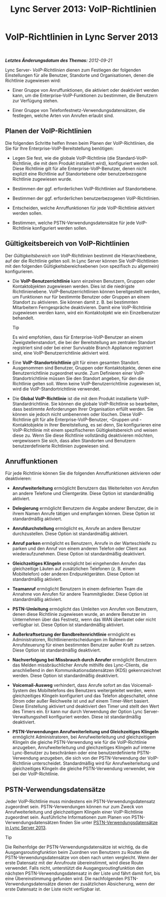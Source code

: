 ﻿---
title: 'Lync Server 2013: VoIP-Richtlinien'
TOCTitle: VoIP-Richtlinien
ms:assetid: b7433c62-9d8c-48af-89a0-19f0d34806ec
ms:mtpsurl: https://technet.microsoft.com/de-de/library/Gg412891(v=OCS.15)
ms:contentKeyID: 49295175
ms.date: 05/19/2016
mtps_version: v=OCS.15
ms.translationtype: HT
---

# VoIP-Richtlinien in Lync Server 2013

 

_**Letztes Änderungsdatum des Themas:** 2012-09-21_

Lync Server- *VoIP-Richtlinien* dienen zum Festlegen der folgenden Einstellungen für alle Benutzer, Standorte und Organisationen, denen die Richtlinie zugewiesen wird:

  - Einer Gruppe von Anruffunktionen, die aktiviert oder deaktiviert werden kann, um die Enterprise-VoIP-Funktionen zu bestimmen, die Benutzern zur Verfügung stehen.

  - Einer Gruppe von Telefonfestnetz-Verwendungsdatensätzen, die festlegen, welche Arten von Anrufen erlaubt sind.

## Planen der VoIP-Richtlinien

Die folgenden Schritte helfen Ihnen beim Planen der VoIP-Richtlinien, die Sie für Ihre Enterprise-VoIP-Bereitstellung benötigen:

  - Legen Sie fest, wie die globale VoIP-Richtlinie (die Standard-VoIP-Richtlinie, die mit dem Produkt installiert wird), konfiguriert werden soll. Diese Richtlinie gilt für alle Enterprise-VoIP-Benutzer, denen nicht explizit eine Richtlinie auf Standortebene oder benutzerbezogene Richtlinie zugewiesen wurde.

  - Bestimmen der ggf. erforderlichen VoIP-Richtlinien auf Standortebene.

  - Bestimmen der ggf. erforderlichen benutzerbezogenen VoIP-Richtlinien.

  - Entscheiden, welche Anruffunktionen für jede VoIP-Richtlinie aktiviert werden sollen.

  - Bestimmen, welche PSTN-Verwendungsdatensätze für jede VoIP-Richtlinie konfiguriert werden sollen.

## Gültigkeitsbereich von VoIP-Richtlinien

Der *Gültigkeitsbereich von VoIP-Richtlinien* bestimmt die Hierarchieebene, auf der die Richtlinie gelten soll. In Lync Server können Sie VoIP-Richtlinien mit den folgenden Gültigkeitsbereichsebenen (von spezifisch zu allgemein) konfigurieren.

  - Die **VoIP-Benutzerrichtlinie** kann einzelnen Benutzern, Gruppen oder Kontaktobjekten zugewiesen werden. Dies ist die niedrigste Richtlinienebene. VoIP-Benutzerrichtlinien können bereitgestellt werden, um Funktionen nur für bestimmte Benutzer oder Gruppen an einem Standort zu aktivieren. Sie können damit z. B. bei bestimmten Mitarbeitern Ferngespräche deaktivieren. Damit eine VoIP-Richtlinie zugewiesen werden kann, wird ein Kontaktobjekt wie ein Einzelbenutzer behandelt.
    

    > [!TIP]
    > Es wird empfohlen, dass für Enterprise-VoIP-Benutzer an einem Zweigstellenstandort, die bei der Bereitstellung am zentralen Standort registriert sind oder bei einer Survivable Branch Appliance registriert sind, eine VoIP-Benutzerrichtlinie aktiviert wird.



  - Eine **VoIP-Standortrichtlinie** gilt für einen gesamten Standort. Ausgenommen sind Benutzer, Gruppen oder Kontaktobjekte, denen eine Benutzerrichtlinie zugeordnet wurde. Zum Definieren einer VoIP-Standortrichtlinie müssen Sie den Standort angeben, für den die Richtlinie gelten soll. Wenn keine VoIP-Benutzerrichtlinie zugewiesen ist, wird die VoIP-Standortrichtlinie verwendet.

  - Die **Global VoIP-Richtlinie** ist die mit dem Produkt installierte VoIP-Standardrichtlinie. Sie können die globale VoIP-Richtlinie so bearbeiten, dass bestimmte Anforderungen Ihrer Organisation erfüllt werden. Sie können sie jedoch nicht umbenennen oder löschen. Diese VoIP-Richtlinie gilt für alle Enterprise-VoIP-Benutzer, -Gruppen und -Kontaktobjekte in Ihrer Bereitstellung, es sei denn, Sie konfigurieren eine VoIP-Richtlinie mit einem spezifischeren Gültigkeitsbereich und weisen diese zu. Wenn Sie diese Richtlinie vollständig deaktivieren möchten, vergewissern Sie sich, dass allen Standorten und Benutzern benutzerdefinierte Richtlinien zugewiesen sind.

## Anruffunktionen

Für jede Richtlinie können Sie die folgenden Anruffunktionen aktivieren oder deaktivieren:

  - **Anrufweiterleitung** ermöglicht Benutzern das Weiterleiten von Anrufen an andere Telefone und Clientgeräte. Diese Option ist standardmäßig aktiviert.

  - **Delegierung** ermöglicht Benutzern die Angabe anderer Benutzer, die in ihrem Namen Anrufe tätigen und empfangen können. Diese Option ist standardmäßig aktiviert.

  - **Anrufdurchstellung** ermöglicht es, Anrufe an andere Benutzer durchzustellen. Diese Option ist standardmäßig aktiviert.

  - **Anruf parken** ermöglicht es Benutzern, Anrufe in der Warteschleife zu parken und den Anruf von einem anderen Telefon oder Client aus wiederaufzunehmen. Diese Option ist standardmäßig deaktiviert.

  - **Gleichzeitiges Klingeln** ermöglicht bei eingehenden Anrufen das gleichzeitige Läuten auf zusätzlichen Telefonen (z. B. einem Mobiltelefon) oder anderen Endpunktgeräten. Diese Option ist standardmäßig aktiviert.

  - **Teamanruf** ermöglicht Benutzern in einem definierten Team die Annahme von Anrufen für andere Teammitglieder. Diese Option ist standardmäßig aktiviert.

  - **PSTN-Umleitung** ermöglicht das Umleiten von Anrufen von Benutzern, denen diese Richtlinie zugewiesen wurde, an andere Benutzer im Unternehmen über das Festnetz, wenn das WAN überlastet oder nicht verfügbar ist. Diese Option ist standardmäßig aktiviert.

  - **Außerkraftsetzung der Bandbreitenrichtlinie** ermöglicht es Administratoren, Richtlinienentscheidungen im Rahmen der Anrufsteuerung für einen bestimmten Benutzer außer Kraft zu setzen. Diese Option ist standardmäßig deaktiviert.

  - **Nachverfolgung bei Missbrauch durch Anrufer** ermöglicht Benutzern das Melden missbräuchlicher Anrufe mithilfe des Lync-Clients, die anschließend in den Kommunikationsdatensätzen (KDS) gekennzeichnet werden. Diese Option ist standardmäßig deaktiviert.

  - **Voicemail-Ausweg** verhindert, dass Anrufe sofort an das Voicemail-System des Mobiltelefons des Benutzers weitergeleitet werden, wenn gleichzeitiges Klingeln konfiguriert und das Telefon abgeschaltet, ohne Strom oder außer Reichweite ist und auf einem Timer-Wert basiert. Diese Einstellung aktiviert und deaktiviert den Timer und stellt den Wert des Timers ein. Er kann nur durch Verwendung der Option Lync Server-Verwaltungsshell konfiguriert werden. Diese ist standardmäßig deaktiviert.

  - **PSTN-Verwendungen Anrufweiterleitung und Gleichzeitiges Klingeln** ermöglicht Administratoren, bei Anrufweiterleitung und gleichzeitigem Klingeln die gleiche PSTN-Verwendung wie für die VoIP-Richtlinie anzugeben, Anrufweiterleitung und gleichzeitiges Klingeln auf interne Lync-Benutzer zu beschränken oder eine benutzerdefinierte PSTN-Verwendung anzugeben, die sich von der PSTN-Verwendung der VoIP-Richtlinie unterscheidet. Standardmäßig wird für Anrufweiterleitung und gleichzeitiges Klingeln die gleiche PSTN-Verwendung verwendet, wie bei der VoIP-Richtlinie.

## PSTN-Verwendungsdatensätze

Jeder VoIP-Richtlinie muss mindestens ein PSTN-Verwendungsdatensatz zugeordnet sein. PSTN-Verwendungen können nur zum Zweck von Anrufweiterleitung und gleichzeitigem Klingeln einer VoIP-Richtlinie zugeordnet sein. Ausführliche Informationen zum Planen von PSTN-Verwendungsdatensätzen finden Sie unter [PSTN-Verwendungsdatensätze in Lync Server 2013](lync-server-2013-pstn-usage-records.md).


> [!TIP]
> Die Reihenfolge der PSTN-Verwendungsdatensätze ist wichtig, da die Ausgangsroutingfunktion beim Zuordnen von Benutzern zu Routen die PSTN-Verwendungsdatensätze von oben nach unten vergleicht. Wenn der erste Datensatz mit der Anrufroute übereinstimmt, wird diese Route verwendet. Falls nicht, unterstützt die Ausgangsroutingfunktion den nächsten PSTN-Verwendungsdatensatz in der Liste und fährt damit fort, bis eine Übereinstimmung gefunden wird. Die nachfolgenden PSTN-Verwendungsdatensätze dienen der zusätzlichen Absicherung, wenn der erste Datensatz in der Liste nicht verfügbar ist.



